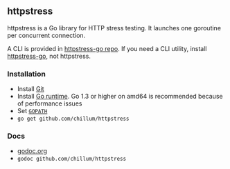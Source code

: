 ## httpstress
httpstress is a Go library for HTTP stress testing.
It launches one goroutine per concurrent connection.

A CLI is provided in [httpstress-go repo](https://github.com/chillum/httpstress-go.git).
If you need a CLI utility, install [httpstress-go](https://github.com/chillum/httpstress-go.git),
not httpstress.

### Installation
* Install [Git](http://git-scm.com/download)
* Install [Go runtime](http://golang.org/doc/install).
  Go 1.3 or higher on amd64 is recommended because of performance issues
* Set [`GOPATH`](http://golang.org/doc/code.html#GOPATH)
* `go get github.com/chillum/httpstress`

### Docs
* [godoc.org](https://godoc.org/github.com/chillum/httpstress)
* `godoc github.com/chillum/httpstress`
